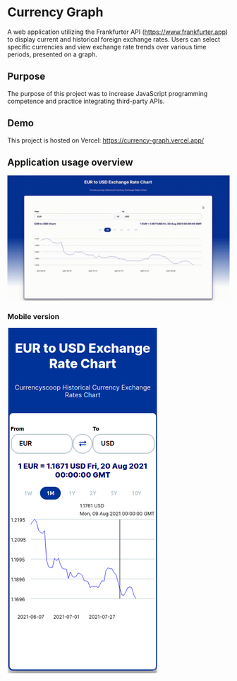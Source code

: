 # Currency Graph

A web application utilizing the Frankfurter API (https://www.frankfurter.app) to display current and historical foreign exchange rates. Users can select specific currencies and view exchange rate trends over various time periods, presented on a graph.

## Purpose

The purpose of this project was to increase JavaScript programming competence and practice integrating third-party APIs.

## Demo

This project is hosted on Vercel: https://currency-graph.vercel.app/

## Application usage overview

![Should be a gif from assets folder](assets/app.gif)

### Mobile version

![Should be an image with mobile layout](assets/mobile.png)

